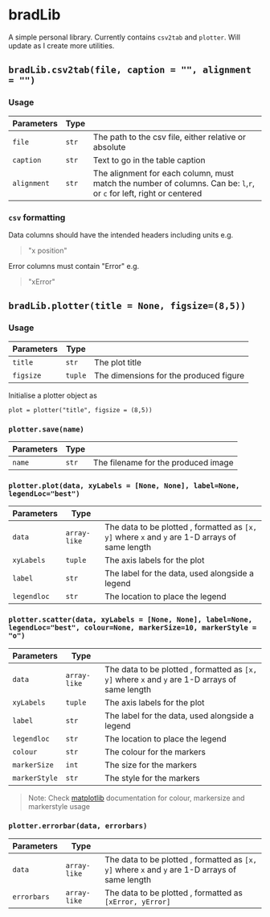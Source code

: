 # bradLib

A simple personal library. Currently contains `csv2tab` and `plotter`.
Will update as I create more utilities.

## `bradLib.csv2tab(file, caption = "", alignment = "")`
### Usage

|Parameters  | Type |                                                                |
|------------|------|----------------------------------------------------------------|
|`file`      | `str`| The path to the csv file, either relative or absolute          |
|`caption`   | `str`| Text to go in the table caption                                |
|`alignment` | `str`| The alignment for each column, must match the number of columns. Can be: `l`,`r`, or `c` for left, right or centered|

### `csv` formatting

Data columns should have the intended headers including units e.g.
> "x position"

Error columns must contain "Error" e.g.
> "xError"

## `bradLib.plotter(title = None, figsize=(8,5))`
### Usage

|Parameters  | Type |                |
|------------|------|----------------|
|`title`     | `str`| The plot title |
|`figsize`   | `tuple`| The dimensions for the produced figure|

Initialise a plotter object as 
```
plot = plotter("title", figsize = (8,5))
```

### `plotter.save(name)`

|Parameters  | Type |                |
|------------|------|----------------|
|`name`     | `str`| The filename for the produced image |

### `plotter.plot(data, xyLabels = [None, None], label=None, legendLoc="best")`

|Parameters  | Type |                |
|------------|------|----------------|
|`data`     | `array-like`| The data to be plotted , formatted as `[x, y]` where `x` and `y` are 1-D arrays of same length|
|`xyLabels` | `tuple`     | The axis labels for the plot|
|`label`    | `str`       | The label for the data, used alongside a legend|
|`legendloc`| `str`       | The location to place the legend|

### `plotter.scatter(data, xyLabels = [None, None], label=None, legendLoc="best", colour=None, markerSize=10, markerStyle = "o")`

|Parameters   | Type |                |
|-------------|------|----------------|
|`data`       | `array-like`| The data to be plotted , formatted as `[x, y]` where `x` and `y` are 1-D arrays of same length|
|`xyLabels`   | `tuple`     | The axis labels for the plot|
|`label`      | `str`       | The label for the data, used alongside a legend|
|`legendloc`  | `str`       | The location to place the legend|
|`colour`     | `str`       | The colour for the markers|
|`markerSize` | `int`       | The size for the markers|
|`markerStyle`| `str`       | The style for the markers|

> Note: Check [matplotlib](https://matplotlib.org/stable/) documentation for colour, markersize and markerstyle usage

### `plotter.errorbar(data, errorbars)`

|Parameters   | Type |                |
|-------------|------|----------------|
|`data`       | `array-like`| The data to be plotted , formatted as `[x, y]` where `x` and `y` are 1-D arrays of same length|
|`errorbars`  | `array-like`| The data to be plotted , formatted as `[xError, yError]`|



